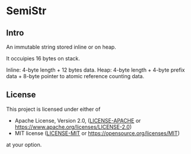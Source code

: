 # SemiStr

## Intro

An immutable string stored inline or on heap.

It occuipies 16 bytes on stack.

Inline: 4-byte length + 12 bytes data. 
Heap: 4-byte length + 4-byte prefix data + 8-byte pointer to atomic reference counting data.

## License

This project is licensed under either of

 * Apache License, Version 2.0, ([LICENSE-APACHE](LICENSE-APACHE) or
   https://www.apache.org/licenses/LICENSE-2.0)
 * MIT license ([LICENSE-MIT](LICENSE-MIT) or
   https://opensource.org/licenses/MIT)

at your option.

